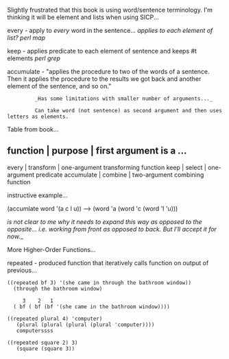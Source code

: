 Slightly frustrated that this book is using word/sentence terminology.
I'm thinking it will be element and lists when using SICP...


every - apply to *every* word in the sentence...
        _applies to each element of list?_
		_perl map_

keep  - applies predicate to each element of sentence and keeps #t elements
        _perl grep_
		
accumulate - "applies the procedure to two of the words of a
             sentence. Then it applies the procedure to the results we
             got back and another element of the sentence, and so on."
			 
			 _Has some limitations with smaller number of arguments..._

             Can take word (not sentence) as second argument and then uses letters as elements.
			 
			 
			 
Table from book...

function   | purpose   | first argument is a ...
------------------------------------------------------------
every      | transform | one-argument transforming function
keep       | select    | one-argument predicate
accumulate | combine   | two-argument combining function

instructive example...

 (accumlate word '(a c l u)) --> (word 'a (word 'c (word 'l 'u)))

_is not clear to me why it needs to expand this way as opposed to the
opposite... i.e. working from front as opposed to back. But I'll
accept it for now.__


More Higher-Order Functions...

repeated - produced function that iteratively calls function on output of previous...

    ((repeated bf 3) '(she came in through the bathroom window))
      (through the bathroom window)

         3    2   1
      ( bf ( bf (bf '(she came in the bathroom window))))

    ((repeated plural 4) 'computer) 
       (plural (plural (plural (plural 'computer))))
       computerssss
	   
	((repeated square 2) 3)
	   (square (square 3))
	   
